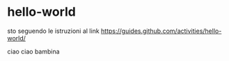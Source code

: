 # hello-world
sto seguendo le istruzioni al link
https://guides.github.com/activities/hello-world/

ciao ciao
bambina

